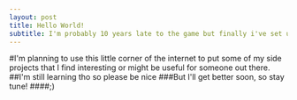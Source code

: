 ```yaml
---
layout: post
title: Hello World!
subtitle: I'm probably 10 years late to the game but finally i've set up a new blog!
---
```

 #I'm planning to use this little corner of the internet to put some of my side projects that I find interesting or might be useful for someone out there.
 ##I'm still learning tho so please be nice
 ###But I'll get better soon, so stay tune!
 ####;)
